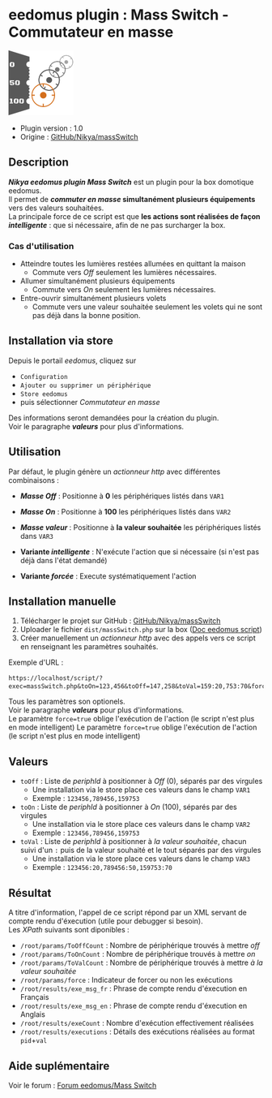 # eedomus plugin : Mass Switch - Commutateur en masse

![Nuki Logo](./dist/img/nikya_masswitch.png "Logo Mass Switch by Nikya")

* Plugin version : 1.0
* Origine : [GitHub/Nikya/massSwitch](https://github.com/Nikya/eedomusScript_massSwitch "Origine sur GitHub")

## Description
***Nikya eedomus plugin Mass Switch*** est un plugin pour la box domotique eedomus.  
Il permet de **_commuter en masse_ simultanément plusieurs équipements** vers des valeurs souhaitées.  
La principale force de ce script est que **les actions sont réalisées de façon _intelligente_** : que si nécessaire, afin de ne pas surcharger la box.

### Cas d'utilisation
- Atteindre toutes les lumières restées allumées en quittant la maison
    - Commute vers _Off_ seulement les lumières nécessaires.
- Allumer simultanément plusieurs équipements
    - Commute vers _On_ seulement les lumières nécessaires.
- Entre-ouvrir simultanément plusieurs volets
    - Commute vers une valeur souhaitée seulement les volets qui ne sont pas déjà dans la bonne position.

## Installation via store

Depuis le portail _eedomus_, cliquez sur
- `Configuration`
- `Ajouter ou supprimer un périphérique`
- `Store eedomus`
- puis sélectionner _Commutateur en masse_

Des informations seront demandées pour la création du plugin.  
Voir le paragraphe **_valeurs_** pour plus d'informations.

## Utilisation

Par défaut, le plugin génère un _actionneur http_ avec différentes combinaisons :

- **_Masse Off_** : Positionne à **0** les périphériques listés dans `VAR1`
- **_Masse On_** : Positionne à **100** les périphériques listés dans `VAR2`
- **_Masse valeur_** : Positionne à **la valeur souhaitée** les périphériques listés dans `VAR3`


- **Variante _intelligente_** : N'exécute l'action que si nécessaire (si n'est pas déjà dans l'état demandé)
- **Variante _forcée_** : Execute systématiquement l'action


## Installation manuelle

1. Télécharger le projet sur GitHub : [GitHub/Nikya/massSwitch](https://github.com/Nikya/eedomusScript_massSwitch "Origine sur GitHub")
1. Uploader le fichier `dist/massSwitch.php` sur la box ([Doc eedomus script](http://doc.eedomus.com/view/Scripts#Script_HTTP_sur_la_box_eedomus))
2. Créer manuellement un _actionneur http_ avec des appels vers ce script en renseignant les paramètres souhaités.

Exemple d'URL :

    https://localhost/script/?exec=massSwitch.php&toOn=123,456&toOff=147,258&toVal=159:20,753:70&force=true

Tous les paramètres son optionels.  
Voir le paragraphe **_valeurs_** pour plus d'informations.  
Le paramètre `force=true` oblige l'exécution de l'action (le script n'est plus en mode intelligent)
Le paramètre `force=true` oblige l'exécution de l'action (le script n'est plus en mode intelligent)

## Valeurs

- `toOff` : Liste de _periphId_ à positionner à _Off_ (0), séparés par des virgules
    - Une installation via le store place ces valeurs dans le champ `VAR1`
    - Exemple : `123456,789456,159753`
- `toOn` : Liste de _periphId_ à positionner à _On_ (100), séparés par des virgules
    - Une installation via le store place ces valeurs dans le champ `VAR2`
    - Exemple : `123456,789456,159753`
- `toVal` : Liste de _periphId_ à positionner à _la valeur souhaitée_, chacun suivi d'un `:` puis de la valeur souhaité et le tout séparés par des virgules
    - Une installation via le store place ces valeurs dans le champ `VAR3`
    - Exemple : `123456:20,789456:50,159753:70`

## Résultat

A titre d'information, l'appel de ce script répond par un XML servant de compte rendu d'éxecution (utile pour debugger si besoin).  
Les _XPath_ suivants sont diponibles :

* `/root/params/ToOffCount` : Nombre de périphérique trouvés à mettre _off_
* `/root/params/ToOnCount` : Nombre de périphérique trouvés à mettre _on_
* `/root/params/ToValCount` : Nombre de périphérique trouvés à mettre _à la valeur souhaitée_
* `/root/params/force` : Indicateur de forcer ou non les exécutions
* `/root/results/exe_msg_fr` : Phrase de compte rendu d'éxecution en Français
* `/root/results/exe_msg_en` : Phrase de compte rendu d'éxecution en Anglais
* `/root/results/exeCount` : Nombre d'exécution effectivement réalisées
* `/root/results/executions` : Détails des exécutions réalisées au format `pid`+`val`

## Aide suplémentaire

Voir le forum : [Forum eedomus/Mass Switch](https://forum.eedomus.com/viewtopic.php?f=50&t=7669)
